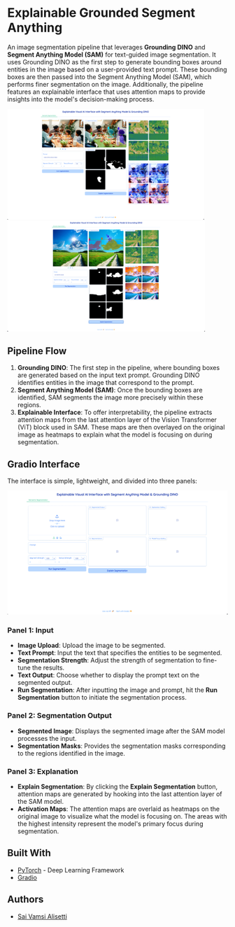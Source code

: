 # Explainable Grounded Segment Anything
An image segmentation pipeline that leverages **Grounding DINO** and **Segment Anything Model (SAM)** for text-guided image segmentation. It uses Grounding DINO as the first step to generate bounding boxes around entities in the image based on a user-provided text prompt. These bounding boxes are then passed into the Segment Anything Model (SAM), which performs finer segmentation on the image. Additionally, the pipeline features an explainable interface that uses attention maps to provide insights into the model's decision-making process.

<p float="left">
  <img src="/images/kids.png" width="450" />
  <img src="/images/diverse.png" width="452" /> 
</p>



## Pipeline Flow
1. **Grounding DINO**: The first step in the pipeline, where bounding boxes are generated based on the input text prompt. Grounding DINO identifies entities in the image that correspond to the prompt.
2. **Segment Anything Model (SAM)**: Once the bounding boxes are identified, SAM segments the image more precisely within these regions.
3. **Explainable Interface**: To offer interpretability, the pipeline extracts attention maps from the last attention layer of the Vision Transformer (ViT) block used in SAM. These maps are then overlayed on the original image as heatmaps to explain what the model is focusing on during segmentation.

## Gradio Interface
The interface is simple, lightweight, and divided into three panels:

![Interface](/images/Interface.png)

### Panel 1: Input
- **Image Upload**: Upload the image to be segmented.
- **Text Prompt**: Input the text that specifies the entities to be segmented.
- **Segmentation Strength**: Adjust the strength of segmentation to fine-tune the results.
- **Text Output**: Choose whether to display the prompt text on the segmented output.
- **Run Segmentation**: After inputting the image and prompt, hit the **Run Segmentation** button to initiate the segmentation process.

### Panel 2: Segmentation Output
- **Segmented Image**: Displays the segmented image after the SAM model processes the input.
- **Segmentation Masks**: Provides the segmentation masks corresponding to the regions identified in the image.

### Panel 3: Explanation
- **Explain Segmentation**: By clicking the **Explain Segmentation** button, attention maps are generated by hooking into the last attention layer of the SAM model.
- **Activation Maps**: The attention maps are overlaid as heatmaps on the original image to visualize what the model is focusing on. The areas with the highest intensity represent the model's primary focus during segmentation.

## Built With

* [PyTorch](https://pytorch.org/) - Deep Learning Framework
* [Gradio](https://www.gradio.app/)

## Authors
- [Sai Vamsi Alisetti](https://github.com/Vamsi995)
